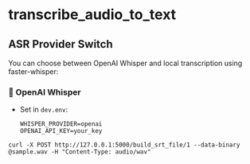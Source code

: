 # transcribe_audio_to_text
## ASR Provider Switch

You can choose between OpenAI Whisper and local transcription using faster-whisper:

### 🧠 OpenAI Whisper
- Set in `dev.env`:
  ```env
  WHISPER_PROVIDER=openai
  OPENAI_API_KEY=your_key

```
curl -X POST http://127.0.0.1:5000/build_srt_file/1 --data-binary @sample.wav -H "Content-Type: audio/wav"

```